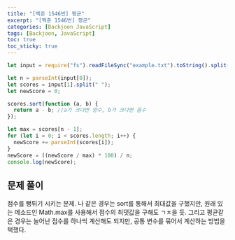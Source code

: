 ```yaml
---
title: "[백준 1546번] 평균"
excerpt: "[백준 1546번] 평균"
categories: [Backjoon JavaScript]
tags: [Backjoon, JavaScript]
toc: true
toc_sticky: true
---
```


```javascript
let input = require("fs").readFileSync("example.txt").toString().split("\n");

let n = parseInt(input[0]);
let scores = input[1].split(" ");
let newScore = 0;

scores.sort(function (a, b) {
  return a - b; //a가 크다면 양수, b가 크다면 음수
});

let max = scores[n - 1];
for (let i = 0; i < scores.length; i++) {
  newScore += parseInt(scores[i]);
}
newScore = ((newScore / max) * 100) / n;
console.log(newScore);
```

## 문제 풀이

점수를 뻥튀기 시키는 문제. 나 같은 경우는 sort를 통해서 최대값을 구했지만, 원래 있는 메소드인 Math.max를 사용해서 점수의 최댓값을 구해도 ㄱㅊ을 듯. 그리고 평균같은 경우는 늘어난 점수를 하나씩 계산해도 되지만, 공통 변수를 묶어서 계산하는 방법을 택했다.
